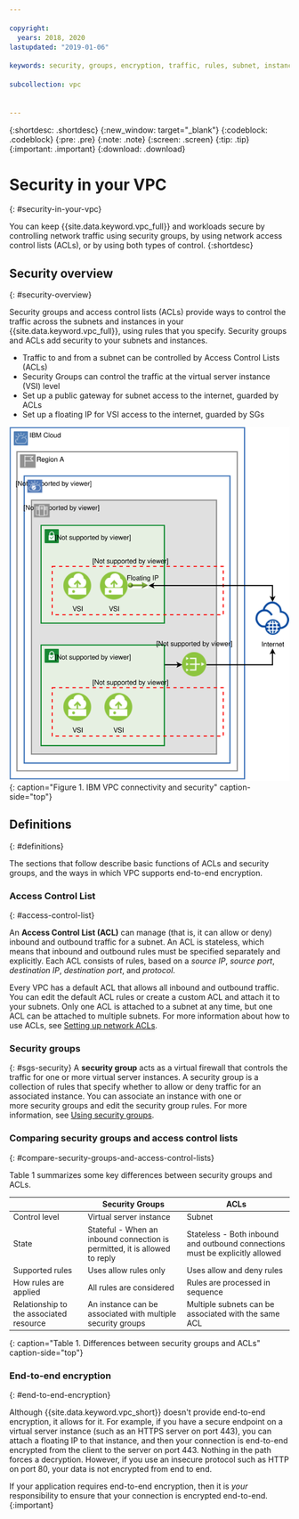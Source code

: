 ```yaml
---

copyright:
  years: 2018, 2020
lastupdated: "2019-01-06"

keywords: security, groups, encryption, traffic, rules, subnet, instance, VSI, firewall, encryption, vpc network

subcollection: vpc


---
```


{:shortdesc: .shortdesc}
{:new_window: target="_blank"}
{:codeblock: .codeblock}
{:pre: .pre}
{:note: .note}
{:screen: .screen}
{:tip: .tip}
{:important: .important}
{:download: .download}

# Security in your VPC
{: #security-in-your-vpc}

You can keep {{site.data.keyword.vpc_full}} and workloads secure by controlling network traffic using security groups, by using network access control lists (ACLs), or by using both types of control.
{:shortdesc}

## Security overview
{: #security-overview}

Security groups and access control lists (ACLs) provide ways to control the traffic across the subnets and instances in your {{site.data.keyword.vpc_full}}, using rules that you specify. Security groups and ACLs add security to your subnets and instances.

* Traffic to and from a subnet can be controlled by Access Control Lists (ACLs)
* Security Groups can control the traffic at the virtual server instance (VSI) level
* Set up a public gateway for subnet access to the internet, guarded by ACLs
* Set up a floating IP for VSI access to the internet, guarded by SGs

![Figure showing how a VPC can be subdivided with subnets](images/vpc-connectivity-and-security.svg "Figure showing how a VPC can be subdivided with subnets"){: caption="Figure 1. IBM VPC connectivity and security" caption-side="top"}

## Definitions
{: #definitions}

The sections that follow describe basic functions of ACLs and security groups, and the ways in which VPC supports end-to-end encryption.

### Access Control List
{: #access-control-list}

An **Access Control List (ACL)** can manage (that is, it can allow or deny) inbound and outbound traffic for a subnet. An ACL is stateless, which means that inbound and outbound rules must be specified separately and explicitly. Each ACL consists of rules, based on a *source IP*, *source port*, *destination IP*, *destination port*, and *protocol*.

Every VPC has a default ACL that allows all inbound and outbound traffic. You can edit the default ACL rules or create a custom ACL and attach it to your subnets. Only one ACL is attached to a subnet at any time, but one ACL can be attached to multiple subnets. For more information about how to use ACLs, see [Setting up network ACLs](/docs/vpc?topic=vpc-using-acls).

### Security groups
{: #sgs-security}
A **security group** acts as a virtual firewall that controls the traffic for one or more virtual server instances. A security group is a collection of rules that specify whether to allow or deny traffic for an associated instance. You can associate an instance with one or more security groups and edit the security group rules. For more information, see [Using security groups](/docs/vpc?topic=vpc-using-security-groups).

### Comparing security groups and access control lists
{: #compare-security-groups-and-access-control-lists}

Table 1 summarizes some key differences between security groups and ACLs.

|  | Security Groups | ACLs    |
|-------------|-----------------|---------|
| Control level  | Virtual server instance    | Subnet  |
| State   | Stateful - When an inbound connection is permitted, it is allowed to reply | Stateless - Both inbound and outbound connections must be explicitly allowed |
| Supported rules | Uses allow rules only | Uses allow and deny rules|
| How rules are applied | All rules are considered | Rules are processed in sequence |
| Relationship to the associated resource | An instance can be associated with multiple security groups| Multiple subnets can be associated with the same ACL|
{: caption="Table 1. Differences between security groups and ACLs" caption-side="top"}

### End-to-end encryption
{: #end-to-end-encryption}

Although {{site.data.keyword.vpc_short}} doesn't provide end-to-end encryption, it allows for it. For example, if you have a secure endpoint on a virtual server instance (such as an HTTPS server on port 443), you can attach a floating IP to that instance, and then your connection is end-to-end encrypted from the client to the server on port 443. Nothing in the path forces a decryption. However, if you use an insecure protocol such as HTTP on port 80, your data is not encrypted from end to end.

If your application requires end-to-end encryption, then it is *your* responsibility to ensure that your connection is encrypted end-to-end.
{:important}
